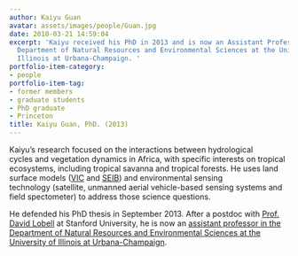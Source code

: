 ```yaml
---
author: Kaiyu Guan
avatar: assets/images/people/Guan.jpg
date: 2010-03-21 14:59:04
excerpt: 'Kaiyu received his PhD in 2013 and is now an Assistant Professor in the
  Department of Natural Resources and Environmental Sciences at the University of
  Illinois at Urbana-Champaign. '
portfolio-item-category:
- people
portfolio-item-tag:
- former members
- graduate students
- PhD graduate
- Princeton
title: Kaiyu Guan, PhD. (2013)
---
```


 

Kaiyu’s research focused on the interactions between hydrological cycles and vegetation dynamics in Africa, with specific interests on tropical ecosystems, including tropical savanna and tropical forests. He uses land surface models ([VIC](http://www.hydro.washington.edu/Lettenmaier/Models/VIC/) and [SEIB](http://seib-dgvm.com/)) and environmental sensing technology (satellite, unmanned aerial vehicle-based sensing systems and field spectometer) to address those science questions.

He defended his PhD thesis in September 2013. After a postdoc with [Prof. David Lobell](http://foodsecurity.stanford.edu/people/david_lobell) at Stanford University, he is now an <a href="http://nres.illinois.edu/directory/kaiyug" target="_blank">assistant professor in the Department of Natural Resources and Environmental Sciences at the University of Illinois at Urbana-Champaign</a>.
